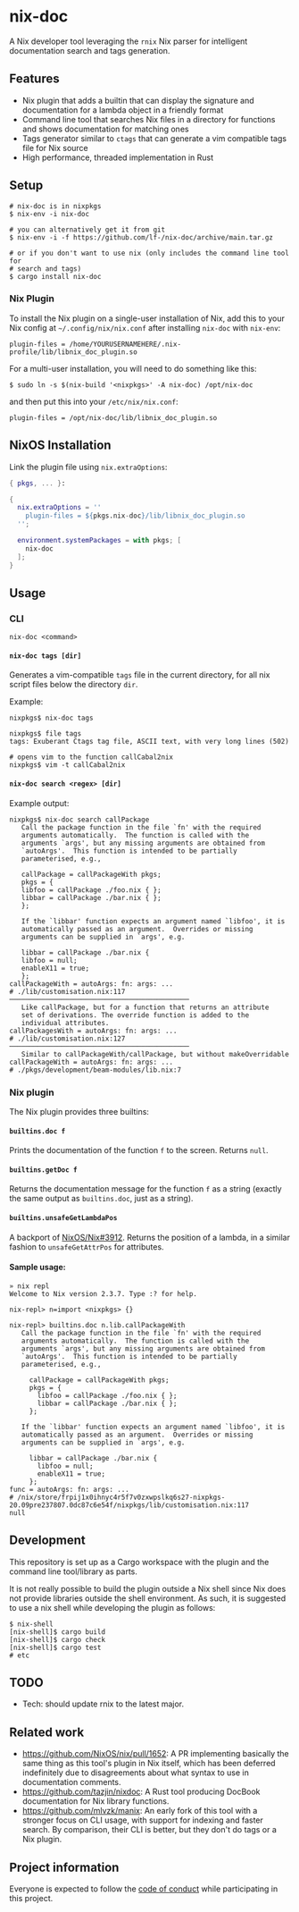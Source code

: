 # nix-doc

A Nix developer tool leveraging the `rnix` Nix parser for intelligent
documentation search and tags generation.

## Features

* Nix plugin that adds a builtin that can display the signature and
  documentation for a lambda object in a friendly format
* Command line tool that searches Nix files in a directory for functions and
  shows documentation for matching ones
* Tags generator similar to `ctags` that can generate a vim compatible tags
  file for Nix source
* High performance, threaded implementation in Rust

## Setup

```
# nix-doc is in nixpkgs
$ nix-env -i nix-doc

# you can alternatively get it from git
$ nix-env -i -f https://github.com/lf-/nix-doc/archive/main.tar.gz

# or if you don't want to use nix (only includes the command line tool for
# search and tags)
$ cargo install nix-doc
```

### Nix Plugin

To install the Nix plugin on a single-user installation of Nix, add this to
your Nix config at `~/.config/nix/nix.conf` after installing `nix-doc` with
`nix-env`:

```
plugin-files = /home/YOURUSERNAMEHERE/.nix-profile/lib/libnix_doc_plugin.so
```

For a multi-user installation, you will need to do something like this:

```
$ sudo ln -s $(nix-build '<nixpkgs>' -A nix-doc) /opt/nix-doc
```

and then put this into your `/etc/nix/nix.conf`:

```
plugin-files = /opt/nix-doc/lib/libnix_doc_plugin.so
```

## NixOS Installation

Link the plugin file using
`nix.extraOptions`:

```nix
{ pkgs, ... }:

{
  nix.extraOptions = ''
    plugin-files = ${pkgs.nix-doc}/lib/libnix_doc_plugin.so
  '';

  environment.systemPackages = with pkgs; [
    nix-doc
  ];
}
```


## Usage

### CLI

```
nix-doc <command>
```

#### `nix-doc tags [dir]`

Generates a vim-compatible `tags` file in the current directory, for all nix
script files below the directory `dir`.

Example:

```
nixpkgs$ nix-doc tags

nixpkgs$ file tags
tags: Exuberant Ctags tag file, ASCII text, with very long lines (502)

# opens vim to the function callCabal2nix
nixpkgs$ vim -t callCabal2nix
```

#### `nix-doc search <regex> [dir]`

Example output:

```
nixpkgs$ nix-doc search callPackage
   Call the package function in the file `fn' with the required
   arguments automatically.  The function is called with the
   arguments `args', but any missing arguments are obtained from
   `autoArgs'.  This function is intended to be partially
   parameterised, e.g.,

   callPackage = callPackageWith pkgs;
   pkgs = {
   libfoo = callPackage ./foo.nix { };
   libbar = callPackage ./bar.nix { };
   };

   If the `libbar' function expects an argument named `libfoo', it is
   automatically passed as an argument.  Overrides or missing
   arguments can be supplied in `args', e.g.

   libbar = callPackage ./bar.nix {
   libfoo = null;
   enableX11 = true;
   };
callPackageWith = autoArgs: fn: args: ...
# ./lib/customisation.nix:117
─────────────────────────────────────────────
   Like callPackage, but for a function that returns an attribute
   set of derivations. The override function is added to the
   individual attributes.
callPackagesWith = autoArgs: fn: args: ...
# ./lib/customisation.nix:127
─────────────────────────────────────────────
   Similar to callPackageWith/callPackage, but without makeOverridable
callPackageWith = autoArgs: fn: args: ...
# ./pkgs/development/beam-modules/lib.nix:7
```

### Nix plugin

The Nix plugin provides three builtins:

#### `builtins.doc f`

Prints the documentation of the function `f` to the screen. Returns `null`.

#### `builtins.getDoc f`

Returns the documentation message for the function `f` as a string (exactly the
same output as `builtins.doc`, just as a string).

#### `builtins.unsafeGetLambdaPos`

A backport of [NixOS/Nix#3912](https://github.com/NixOS/nix/pull/3912). Returns
the position of a lambda, in a similar fashion to `unsafeGetAttrPos` for
attributes.

#### Sample usage:

```
» nix repl
Welcome to Nix version 2.3.7. Type :? for help.

nix-repl> n=import <nixpkgs> {}

nix-repl> builtins.doc n.lib.callPackageWith
   Call the package function in the file `fn' with the required
   arguments automatically.  The function is called with the
   arguments `args', but any missing arguments are obtained from
   `autoArgs'.  This function is intended to be partially
   parameterised, e.g.,

     callPackage = callPackageWith pkgs;
     pkgs = {
       libfoo = callPackage ./foo.nix { };
       libbar = callPackage ./bar.nix { };
     };

   If the `libbar' function expects an argument named `libfoo', it is
   automatically passed as an argument.  Overrides or missing
   arguments can be supplied in `args', e.g.

     libbar = callPackage ./bar.nix {
       libfoo = null;
       enableX11 = true;
     };
func = autoArgs: fn: args: ...
# /nix/store/frpij1x0ihnyc4r5f7v0zxwpslkq6s27-nixpkgs-20.09pre237807.0dc87c6e54f/nixpkgs/lib/customisation.nix:117
null
```

## Development

This repository is set up as a Cargo workspace with the plugin and the command
line tool/library as parts.

It is not really possible to build the plugin outside a Nix shell since Nix
does not provide libraries outside the shell environment. As such, it is
suggested to use a nix shell while developing the plugin as follows:

```
$ nix-shell
[nix-shell]$ cargo build
[nix-shell]$ cargo check
[nix-shell]$ cargo test
# etc
```

## TODO

- Tech: should update rnix to the latest major.

## Related work

- https://github.com/NixOS/nix/pull/1652: A PR implementing basically the same
  thing as this tool's plugin in Nix itself, which has been deferred
  indefinitely due to disagreements about what syntax to use in documentation
  comments.
- https://github.com/tazjin/nixdoc: A Rust tool producing DocBook documentation
  for Nix library functions.
- https://github.com/mlvzk/manix: An early fork of this tool with a stronger
  focus on CLI usage, with support for indexing and faster search. By
  comparison, their CLI is better, but they don't do tags or a Nix plugin.

## Project information

Everyone is expected to follow the [code of conduct](./CODE_OF_CONDUCT.md)
while participating in this project.
